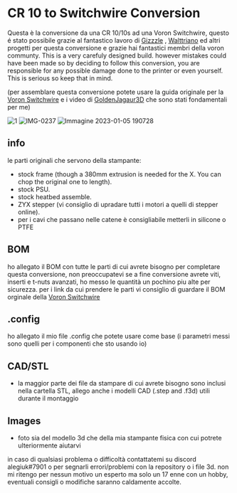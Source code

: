 # CR 10 to Switchwire Conversion
Questa è la conversione da una CR 10/10s ad una Voron Switchwire, questo é stato possibile grazie al fantastico lavoro di <a href="https://github.com/VoronDesign/VoronUsers/tree/master/printer_mods/Gizzle/ender-3_(pro)_switchwire">Gizzzle</a> , <a href="https://github.com/walttriano/VoronUsers/tree/master/printer_mods/Triano/Ender_3Pro_Switchwire">Walttriano</a> ed altri progetti per questa conversione e grazie hai fantastici membri della voron communty. This is a very carefuly designed build. however mistakes could have been made so by deciding to follow this conversion, you are responsible for any possible damage done to the printer or even yourself. This is serious so keep that in mind.

(per assemblare questa conversione potete usare la guida originale per la <a href="https://vorondesign.com/voron_switchwire">Voron Switchwire</a> e i video di <a href="https://youtube.com/playlist?list=PLRsIVaP-BizCdEONPhoDoOAeQk3QzMPTN">GoldenJagaur3D</a> che sono stati fondamentali per me)

![1](https://user-images.githubusercontent.com/64409400/210848940-8d1707fc-b0d3-4d0b-907e-dcbf849b97ff.png)
![IMG-0237](https://user-images.githubusercontent.com/64409400/210848981-08822c11-0784-44a0-8156-353964cdd79d.png)
![Immagine 2023-01-05 190728](https://user-images.githubusercontent.com/64409400/210850079-002a1790-2d2d-4913-8416-ca9d644b1d50.png)

## info
le parti originali che servono della stampante:
- stock frame (though a 380mm extrusion is needed for the X. You can chop the original one to length).
- stock PSU.
- stock heatbed assemble.
- ZYX stepper (vi consiglio di upradare tutti i motori a quelli di stepper online).
- per i cavi che passano nelle catene è consigliabile metterli in silicone o PTFE


## BOM
ho allegato il BOM con tutte le parti di cui avrete bisogno per completare questa conversione, non preoccupatevi se a fine conversione avrete viti, inserti e t-nuts avanzati, ho messo le quantità un pochino piu alte per sicurezza. per i link da cui prendere le parti vi consiglio di guardare il BOM orginale della <a href="https://vorondesign.com/voron_switchwire">Voron Switchwire</a>

## .config
ho allegato il mio file .config che potete usare come base (i parametri messi sono quelli per i componenti che sto usando io)

## CAD/STL
- la maggior parte dei file da stampare di cui avrete bisogno sono inclusi nella cartella STL, allego anche i modelli CAD (.step and .f3d) utili durante il montaggio

## Images
- foto sia del modello 3d che della mia stampante fisica con cui potrete ulteriormente aiutarvi


in caso di qualsiasi problema o difficoltà contattatemi su discord alegiuk#7901 o per segnarli errori/problemi con la repository o i file 3d. non mi ritengo per nessun motivo un esperto ma solo un 17 enne con un hobby, eventuali consigli o modifiche saranno caldamente accolte.
